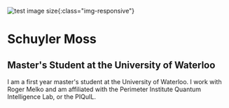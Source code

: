 ![test image size](/pictures/gradpic.jpg){:class="img-responsive"}

# Schuyler Moss
## Master's Student at the University of Waterloo 

I am a first year master's student at the University of Waterloo. I work with Roger Melko and am affiliated with the Perimeter Institute Quantum Intelligence Lab, or the PIQuIL.
